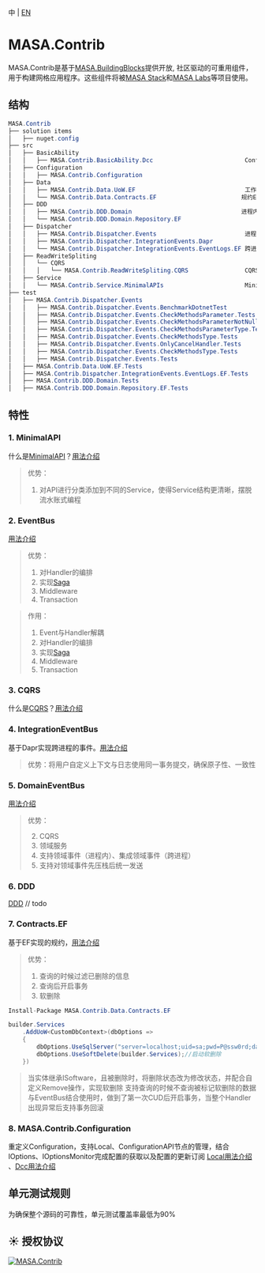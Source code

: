 ﻿﻿﻿中 | [EN](README.md)

# MASA.Contrib

MASA.Contrib是基于[MASA.BuildingBlocks](https://github.com/masastack/MASA.BuildingBlocks)提供开放, 社区驱动的可重用组件，用于构建网格应用程序。这些组件将被[MASA Stack](https://github.com/masastack)和[MASA Labs](https://github.com/masalabs)等项目使用。

## 结构

```c#
MASA.Contrib
├── solution items
│   ├── nuget.config
├── src
│   ├── BasicAbility
│   │   ├── MASA.Contrib.BasicAbility.Dcc                          ConfigurationAPI
│   ├── Configuration
│   │   ├── MASA.Contrib.Configuration
│   ├── Data
│   │   ├── MASA.Contrib.Data.UoW.EF                               工作单元
│   │   └── MASA.Contrib.Data.Contracts.EF                        规约EF版
│   ├── DDD
│   │   ├── MASA.Contrib.DDD.Domain                               进程内、跨进程都支持
│   │   └── MASA.Contrib.DDD.Domain.Repository.EF
│   ├── Dispatcher
│   │   ├── MASA.Contrib.Dispatcher.Events                         进程内事件
│   │   ├── MASA.Contrib.Dispatcher.IntegrationEvents.Dapr
│   │   └── MASA.Contrib.Dispatcher.IntegrationEvents.EventLogs.EF 跨进程事件
│   ├── ReadWriteSpliting
│   │   └── CQRS
│   │   │   └── MASA.Contrib.ReadWriteSpliting.CQRS                CQRS
│   ├── Service
│   │   └── MASA.Contrib.Service.MinimalAPIs                       MinimalAPI最佳实践
├── test
│   ├── MASA.Contrib.Dispatcher.Events
│   │   ├── MASA.Contrib.Dispatcher.Events.BenchmarkDotnetTest
│   │   ├── MASA.Contrib.Dispatcher.Events.CheckMethodsParameter.Tests
│   │   ├── MASA.Contrib.Dispatcher.Events.CheckMethodsParameterNotNull.Tests
│   │   ├── MASA.Contrib.Dispatcher.Events.CheckMethodsParameterType.Tests
│   │   ├── MASA.Contrib.Dispatcher.Events.CheckMethodsType.Tests
│   │   ├── MASA.Contrib.Dispatcher.Events.OnlyCancelHandler.Tests
│   │   ├── MASA.Contrib.Dispatcher.Events.CheckMethodsType.Tests
│   │   ├── MASA.Contrib.Dispatcher.Events.Tests
│   ├── MASA.Contrib.Data.UoW.EF.Tests
│   ├── MASA.Contrib.Dispatcher.IntegrationEvents.EventLogs.EF.Tests
│   ├── MASA.Contrib.DDD.Domain.Tests
│   ├── MASA.Contrib.DDD.Domain.Repository.EF.Tests
```

## 特性

### 1. MinimalAPI

什么是[MinimalAPI](https://devblogs.microsoft.com/aspnet/asp-net-core-updates-in-net-6-preview-4/#introducing-minimal-apis)？[用法介绍](/src/Service/MASA.Contrib.Service.MinimalAPIs/README.zh-CN.md)

>  优势：
>
>  1.  对API进行分类添加到不同的Service，使得Service结构更清晰，摆脱流水账式编程

### 2. EventBus

[用法介绍](/src/Dispatcher/MASA.Contrib.Dispatcher.Events/README.zh-CN.md)

> 优势：
>
> 1. 对Handler的编排
> 2. 实现[Saga](https://docs.microsoft.com/zh-cn/azure/architecture/reference-architectures/saga/saga)
> 3. Middleware
> 4. Transaction

> 作用：
>
> 1. Event与Handler解耦
> 2. 对Handler的编排
> 3. 实现[Saga](https://docs.microsoft.com/zh-cn/azure/architecture/reference-architectures/saga/saga)
> 4. Middleware
> 5. Transaction

### 3. CQRS

什么是[CQRS](https://docs.microsoft.com/en-us/azure/architecture/patterns/cqrs)？[用法介绍](/src/ReadWriteSpliting/CQRS/MASA.Contrib.ReadWriteSpliting.CQRS/README.zh-CN.md)

### 4. IntegrationEventBus

基于Dapr实现跨进程的事件。[用法介绍](/src/Dispatcher/MASA.Contrib.Dispatcher.IntegrationEvents.Dapr/README.zh-CN.md)

> 优势：将用户自定义上下文与日志使用同一事务提交，确保原子性、一致性

### 5. DomainEventBus

[用法介绍](/src/DDD/MASA.Contrib.DDD.Domain/README.zh-CN.md)

> 优势：
>
> 2. CQRS
> 3. 领域服务
> 4. 支持领域事件（进程内）、集成领域事件（跨进程）
> 4. 支持对领域事件先压栈后统一发送

### 6. DDD

[DDD](https://www.likecs.com/default/index/show?id=93970) // todo


### 7. Contracts.EF

基于EF实现的规约，[用法介绍](src/Data/MASA.Contrib.Data.Contracts.EF/README.zh-CN.md)

> 优势：
>
> 1. 查询的时候过滤已删除的信息
> 2. 查询后开启事务
> 3. 软删除

```C#
Install-Package MASA.Contrib.Data.Contracts.EF
```

```C#
builder.Services
    .AddUoW<CustomDbContext>(dbOptions =>
    {
        dbOptions.UseSqlServer("server=localhost;uid=sa;pwd=P@ssw0rd;database=identity");
        dbOptions.UseSoftDelete(builder.Services);//启动软删除
    })
```

> 当实体继承ISoftware，且被删除时，将删除状态改为修改状态，并配合自定义Remove操作，实现软删除
> 支持查询的时候不查询被标记软删除的数据
> 与EventBus结合使用时，做到了第一次CUD后开启事务，当整个Handler出现异常后支持事务回滚

### 8. MASA.Contrib.Configuration

重定义Configuration，支持Local、ConfigurationAPI节点的管理，结合IOptions、IOptionsMonitor完成配置的获取以及配置的更新订阅 [Local用法介绍](src/Configuration/MASA.Contrib.Configuration/README.zh-CN.md) 、[Dcc用法介绍](src/BasicAbility/MASA.Contrib.BasicAbility.Dcc/README.zh-CN.md)

## 单元测试规则

为确保整个源码的可靠性，单元测试覆盖率最低为90%

## ☀️ 授权协议

[![MASA.Contrib](https://img.shields.io/badge/License-MIT-blue?style=flat-square)](/LICENSE.txt)

